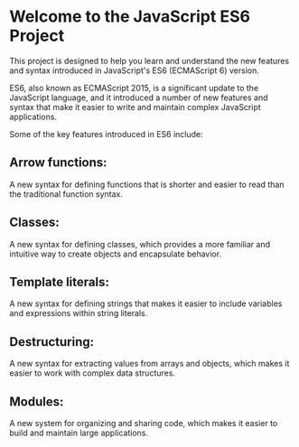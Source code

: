 # Welcome to the JavaScript ES6 Project

This project is designed to help you learn and understand the new features and syntax introduced in JavaScript's ES6 (ECMAScript 6) version.

ES6, also known as ECMAScript 2015, is a significant update to the JavaScript language, and it introduced a number of new features and syntax that make it easier to write and maintain complex JavaScript applications.

Some of the key features introduced in ES6 include:

## Arrow functions:
A new syntax for defining functions that is shorter and easier to read than the traditional function syntax.

## Classes: 
A new syntax for defining classes, which provides a more familiar and intuitive way to create objects and encapsulate behavior.

## Template literals:
A new syntax for defining strings that makes it easier to include variables and expressions within string literals.

## Destructuring: 
A new syntax for extracting values from arrays and objects, which makes it easier to work with complex data structures.

## Modules: 
A new system for organizing and sharing code, which makes it easier to build and maintain large applications.
